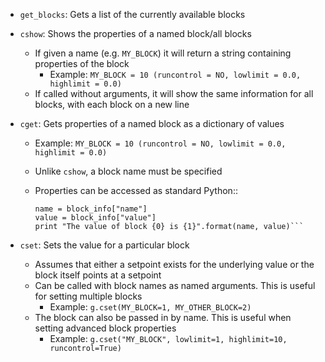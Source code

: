 -    ``get_blocks``: Gets a list of the currently available blocks
-    ``cshow``: Shows the properties of a named block/all blocks

     - If given a name (e.g. ``MY_BLOCK``) it will return a string containing properties of the block
         - Example: ``MY_BLOCK = 10 (runcontrol = NO, lowlimit = 0.0, highlimit = 0.0)``
     - If called without arguments, it will show the same information for all blocks, with each block on a new line

-    ``cget``: Gets properties of a named block as a dictionary of values

     - Example: ``MY_BLOCK = 10 (runcontrol = NO, lowlimit = 0.0, highlimit = 0.0)``
     - Unlike ``cshow``, a block name must be specified
     - Properties can be accessed as standard Python::

          ```block_info = g.cget("MY_BLOCK")
          name = block_info["name"]
          value = block_info["value"]
          print "The value of block {0} is {1}".format(name, value)```

-    ``cset``: Sets the value for a particular block

     - Assumes that either a setpoint exists for the underlying value or the block itself points at a setpoint
     - Can be called with block names as named arguments. This is useful for setting multiple blocks
          - Example: ``g.cset(MY_BLOCK=1, MY_OTHER_BLOCK=2)``
     - The block can also be passed in by name. This is useful when setting advanced block properties
          - Example: ``g.cset("MY_BLOCK", lowlimit=1, highlimit=10, runcontrol=True)``